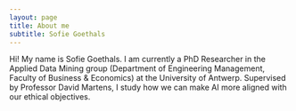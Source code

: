```yaml
---
layout: page
title: About me
subtitle: Sofie Goethals
---
```

Hi! My name is Sofie Goethals. I am currently a PhD Researcher in the Applied Data Mining group (Department of Engineering Management, Faculty of Business & Economics) at the University of Antwerp. Supervised by Professor David Martens, I study how we can make AI more aligned with our ethical objectives.

